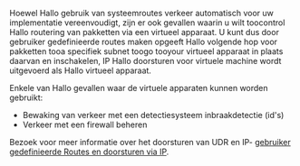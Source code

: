 Hoewel Hallo gebruik van systeemroutes verkeer automatisch voor uw implementatie vereenvoudigt, zijn er ook gevallen waarin u wilt toocontrol Hallo routering van pakketten via een virtueel apparaat. U kunt dus door gebruiker gedefinieerde routes maken opgeeft Hallo volgende hop voor pakketten tooa specifiek subnet toogo tooyour virtueel apparaat in plaats daarvan en inschakelen, IP Hallo doorsturen voor virtuele machine wordt uitgevoerd als Hallo virtueel apparaat.

Enkele van Hallo gevallen waar de virtuele apparaten kunnen worden gebruikt:

* Bewaking van verkeer met een detectiesysteem inbraakdetectie (id's)
* Verkeer met een firewall beheren

Bezoek voor meer informatie over het doorsturen van UDR en IP- [gebruiker gedefinieerde Routes en doorsturen via IP](../articles/virtual-network/virtual-networks-udr-overview.md).

